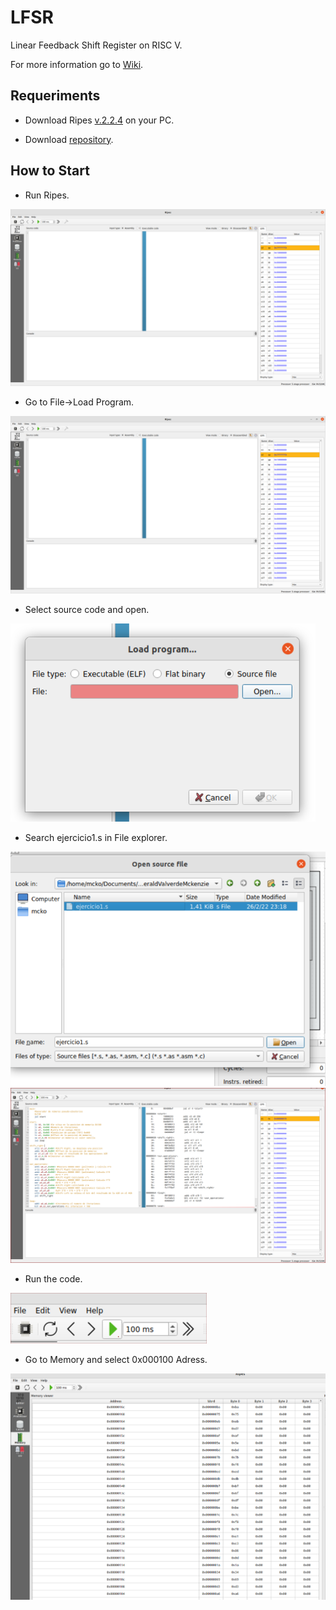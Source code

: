 # LFSR
Linear Feedback Shift Register on RISC V.

For more information go to [Wiki](https://github.com/geraldvm/LFSR/wiki).

## Requeriments

- Download Ripes [v.2.2.4](https://github.com/mortbopet/Ripes/releases) on your PC.

- Download [repository](https://github.com/geraldvm).

## How to Start

- Run Ripes.

![Ripes Software](https://github.com/geraldvm/LFSR/blob/docs/images/Ripes_wndw.png)

- Go to File->Load Program.

![Open Software](https://github.com/geraldvm/LFSR/blob/docs/images/Ripes_wndw.png)

- Select source code and open.

![Open File](https://github.com/geraldvm/LFSR/blob/docs/images/ripes_file.png)

- Search ejercicio1.s in File explorer.

![Search file](https://github.com/geraldvm/LFSR/blob/docs/images/ripes_search.png)
![Code Loaded ](https://github.com/geraldvm/LFSR/blob/docs/images/ripes_code.png)

- Run the code.

![Runing](https://github.com/geraldvm/LFSR/blob/docs/images/ripes_run.png)

- Go to Memory and select 0x000100 Adress.

![Memory](https://github.com/geraldvm/LFSR/blob/docs/images/ripes_memory.png)
